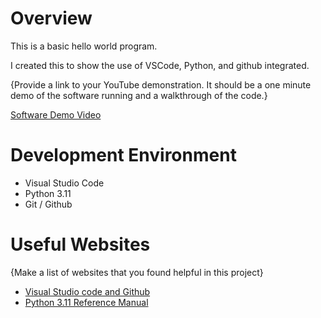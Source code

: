 # Overview

This is a basic hello world program.

I created this to show the use of VSCode, Python, and github integrated.

{Provide a link to your YouTube demonstration.  It should be a one minute demo of the software running and a walkthrough of the code.}

[Software Demo Video](http://youtube.link.goes.here)

# Development Environment

* Visual Studio Code
* Python 3.11
* Git / Github


# Useful Websites

{Make a list of websites that you found helpful in this project}
* [Visual Studio code and Github](https://code.visualstudio.com/docs/introvideos/versioncontrol)
* [Python 3.11 Reference Manual](https://docs.python.org/3/)